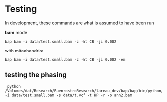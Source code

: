 # Testing

In development, these commands are what is assumed to have been run

**bam** mode

```
bap bam -i data/test.small.bam -z -bt CB -ji 0.002 
```
with mitochondria:
```
bap bam -i data/test.small.bam -z -bt CB -ji 0.002 -em
```


## testing the phasing

```
 python /Volumes/dat/Research/BuenrostroResearch/lareau_dev/bap/bap/bin/python/markAllelicStatus.py -i data/test.small.bam -s data/t.vcf -t HP -r -o ann2.bam
```

